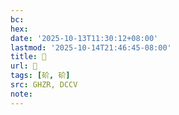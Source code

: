 ```yaml
---
bc:
hex:
date: '2025-10-13T11:30:12+08:00'
lastmod: '2025-10-14T21:46:45-08:00'
title: 󰤶
url: 󰤶
tags: [砎, 砎]
src: GHZR, DCCV
note:
---
```

